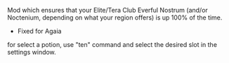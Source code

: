 Mod which ensures that your Elite/Tera Club Everful Nostrum (and/or Noctenium, depending on what your region offers) is up 100% of the time. 

- Fixed for Agaia

for select a potion, use "ten" command and select the desired slot in the settings window.
